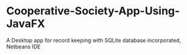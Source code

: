 # Cooperative-Society-App-Using-JavaFX
A Desktop app for record keeping with SQLite database incorporated,
Netbeans IDE
